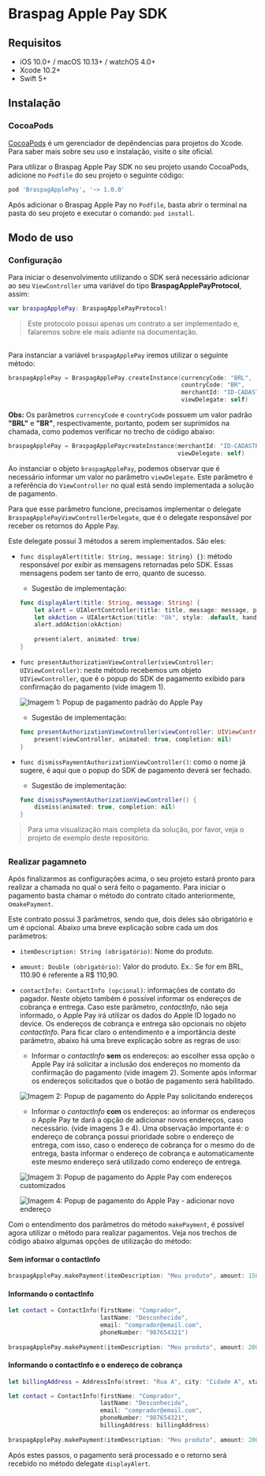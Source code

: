 # Braspag Apple Pay SDK

## Requisitos

- iOS 10.0+ / macOS 10.13+ / watchOS 4.0+
- Xcode 10.2+
- Swift 5+


## Instalação

### CocoaPods

[CocoaPods](https://cocoapods.org) é um gerenciador de depêndencias para projetos do Xcode. Para saber mais sobre seu uso e instalação, visite o site oficial. 

Para utilizar o Braspag Apple Pay SDK no seu projeto usando CocoaPods, adicione no `Podfile` do seu projeto o seguinte código:

```ruby
pod 'BraspagApplePay', '~> 1.0.0'
```

Após adicionar o Braspag Apple Pay no `Podfile`, basta abrir o terminal na pasta do seu projeto e executar o comando: `pod install`.

## Modo de uso

### Configuração

Para iniciar o desenvolvimento utilizando o SDK será necessário adicionar ao seu `ViewController` uma variável do tipo **BraspagApplePayProtocol**, assim:
```swift
var braspagApplePay: BraspagApplePayProtocol!
```

> Este protocolo possui apenas um contrato a ser implementado e, falaremos sobre ele mais adiante na documentação.

##

Para instanciar a variável `braspagApplePay` iremos utilizar o seguinte método:
```swift
braspagApplePay = BraspagApplePay.createInstance(currencyCode: "BRL",
                                                 countryCode: "BR",
                                                 merchantId: "ID-CADASTRADO-NO-APPSTORECONNECT",
                                                 viewDelegate: self)
```

**Obs:** Os parâmetros `currencyCode` e `countryCode` possuem um valor padrão **"BRL"** e **"BR"**, respectivamente, portanto, podem ser suprimidos na chamada, como podemos verificar no trecho de código abaixo:
```swift
braspagApplePay = BraspagApplePaycreateInstance(merchantId: "ID-CADASTRADO-NO-APPSTORECONNECT",
                                                viewDelegate: self)
```

Ao instanciar o objeto `braspagApplePay`, podemos observar que é necessário informar um valor no parâmetro `viewDelegate`. Este parâmetro é a referência do `ViewController` no qual está sendo implementada a solução de pagamento.

Para que esse parâmetro funcione, precisamos implementar o delegate `BraspagApplePayViewControllerDelegate`, que é o delegate responsável por receber os retornos do Apple Pay. 

Este delegate possui 3 métodos a serem implementados. São eles:

* `func displayAlert(title: String, message: String) {}`: método responsável por exibir as mensagens retornadas pelo SDK. Essas mensagens podem ser tanto de erro, quanto de sucesso. 

    - Sugestão de implementação: 
    ```swift
    func displayAlert(title: String, message: String) {
        let alert = UIAlertController(title: title, message: message, preferredStyle: .alert)
        let okAction = UIAlertAction(title: "Ok", style: .default, handler: nil)
        alert.addAction(okAction)
        
        present(alert, animated: true)
    }
    ```

* `func presentAuthorizationViewController(viewController: UIViewController)`: neste método recebemos um objeto `UIViewController`, que é o popup do SDK de pagamento exibido para confirmação do pagamento (vide imagem 1).

    ![Imagem 1: Popup de pagamento padrão do Apple Pay](https://github.com/jefnazario/braspag-apple-pay/blob/master/images/image-1.png)

    - Sugestão de implementação: 
    ```swift
    func presentAuthorizationViewController(viewController: UIViewController) {
        present(viewController, animated: true, completion: nil)
    }
    ```

* `func dismissPaymentAuthorizationViewController()`: como o nome já sugere, é aqui que o popup do SDK de pagamento deverá ser fechado.

    - Sugestão de implementação:
    ```swift
    func dismissPaymentAuthorizationViewController() {
        dismiss(animated: true, completion: nil)
    }
    ```

> Para uma visualização mais completa da solução, por favor, veja o projeto de exemplo deste repositório.

## 

### Realizar pagamneto

Após finalizarmos as configurações acima, o seu projeto estará pronto para realizar a chamada no qual o será feito o pagamento. Para iniciar o pagamento basta chamar o método do contrato citado anteriormente, o`makePayment`.


Este contrato possui 3 parâmetros, sendo que, dois deles são obrigatório e um é opcional. Abaixo uma breve explicação sobre cada um dos parâmetros:

* `itemDescription: String (obrigatório)`:  Nome do produto.

* `amount: Double (obrigatório)`: Valor do produto. Ex.: Se for em BRL, 110.90 é referente a R$ 110,90.

* `contactInfo: ContactInfo (opcional)`: informações de contato do pagador. Neste objeto também é possível informar os endereços de cobrança e entrega. Caso este parâmetro, *contactInfo*, não seja informado, o Apple Pay irá utilizar os dados do Apple ID logado no device. Os endereços de cobrança e entrega são opcionais no objeto *contactInfo*. Para ficar claro o entendimento e a importância deste parâmetro, abaixo há uma breve explicação sobre as regras de uso:
    
    - Informar o *contactInfo* **sem** os endereços: ao escolher essa opção o Apple Pay irá solicitar a inclusão dos endereços no momento da confirmação do pagamento (vide imagem 2). Somente após informar os endereços solicitados que o botão de pagamento será habilitado.

    ![Imagem 2: Popup de pagamento do Apple Pay solicitando endereços](https://github.com/jefnazario/braspag-apple-pay/blob/master/images/image-2.png)

    - Informar o *contactInfo* **com** os endereços: ao informar os endereços o Apple Pay te dará a opção de adicionar novos endereços, caso necessário. (vide imagens 3 e 4). Uma observação importante é: o endereço de cobrança possui prioridade sobre o endereço de entrega, com isso, caso o endereço de cobrança for o mesmo do de entrega, basta informar o endereço de cobrança e automaticamente este mesmo endereço será utilizado como endereço de entrega.

    ![Imagem 3: Popup de pagamento do Apple Pay com endereços customizados](https://github.com/jefnazario/braspag-apple-pay/blob/master/images/image-3.png)

    ![Imagem 4: Popup de pagamento do Apple Pay - adicionar novo endereço](https://github.com/jefnazario/braspag-apple-pay/blob/master/images/image-4.png)

Com o entendimento dos parâmetros do método `makePayment`, é possível agora utilizar o método para realizar pagamentos. Veja nos trechos de código abaixo algumas opções de utilização do método:

#### Sem informar o contactInfo

```swift
braspagApplePay.makePayment(itemDescription: "Meu produto", amount: 150.30, contactInfo: nil)
```

#### Informando o contactInfo

```swift
let contact = ContactInfo(firstName: "Comprador",
                          lastName: "Desconhecido",
                          email: "comprador@email.com",
                          phoneNumber: "987654321")
        
braspagApplePay.makePayment(itemDescription: "Meu produto", amount: 2000, contactInfo: contact)
```

#### Informando o contactInfo e o endereço de cobrança

```swift
let billingAddress = AddressInfo(street: "Rua A", city: "Cidade A", state: "Estado A", postalCode: "29100000")

let contact = ContactInfo(firstName: "Comprador",
                          lastName: "Desconhecido",
                          email: "comprador@email.com",
                          phoneNumber: "987654321",
                          billingAddress: billingAddress)
        
braspagApplePay.makePayment(itemDescription: "Meu produto", amount: 2000, contactInfo: contact)
```

Após estes passos, o pagamento será processado e o retorno será recebido no método delegate `displayAlert`.
